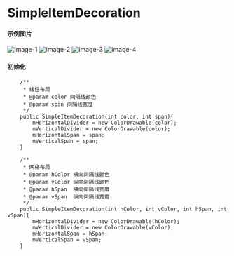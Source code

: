 # SimpleItemDecoration

#### 示例图片
![image-1](https://github.com/WangFion/SimpleItemDecoration/blob/master/image/device-1.png)
![image-2](https://github.com/WangFion/SimpleItemDecoration/blob/master/image/device-2.png)
![image-3](https://github.com/WangFion/SimpleItemDecoration/blob/master/image/device-3.png)
![image-4](https://github.com/WangFion/SimpleItemDecoration/blob/master/image/device-4.png)

#### 初始化
```
    /**
     * 线性布局
     * @param color 间隔线颜色
     * @param span 间隔线宽度
     */
    public SimpleItemDecoration(int color, int span){
        mHorizontalDivider = new ColorDrawable(color);
        mVerticalDivider = new ColorDrawable(color);
        mHorizontalSpan = span;
        mVerticalSpan = span;
    }

    /**
     * 网格布局
     * @param hColor 横向间隔线颜色
     * @param vColor 纵向间隔线颜色
     * @param hSpan  横向间隔线宽度
     * @param vSpan  纵向间隔线宽度
     */
    public SimpleItemDecoration(int hColor, int vColor, int hSpan, int vSpan){
        mHorizontalDivider = new ColorDrawable(hColor);
        mVerticalDivider = new ColorDrawable(vColor);
        mHorizontalSpan = hSpan;
        mVerticalSpan = vSpan;
    }
```
